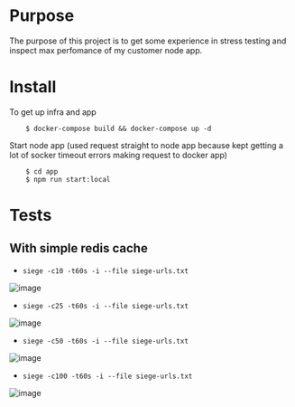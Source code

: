 # Purpose
The purpose of this project is to get some experience in stress testing and inspect max perfomance of my customer node app.

# Install

To get up infra and app
```
    $ docker-compose build && docker-compose up -d
```
Start node app (used request straight to node app because kept getting a lot of socker timeout errors making request to docker app)
```
    $ cd app
    $ npm run start:local
```

# Tests

## With simple redis cache

* `siege -c10 -t60s -i --file siege-urls.txt`

![image](https://user-images.githubusercontent.com/19594637/141653592-b888c2bd-edc2-4523-9c9e-d41a24bb4ca8.png)


* `siege -c25 -t60s -i --file siege-urls.txt`

![image](https://user-images.githubusercontent.com/19594637/141653642-9d5bc9a8-1554-4096-81b3-41315a321607.png)


* `siege -c50 -t60s -i --file siege-urls.txt`

![image](https://user-images.githubusercontent.com/19594637/141653699-9a7cdef8-f5f0-43d0-bcf7-623acb33e232.png)

* `siege -c100 -t60s -i --file siege-urls.txt`

![image](https://user-images.githubusercontent.com/19594637/141653772-cb9e6db5-224f-4107-8fd0-a9b168d85015.png)
